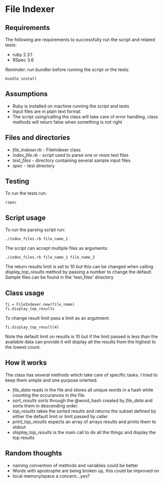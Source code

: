 # File Indexer

## Requirements
The following are requirements to successfully run the script and related tests:

* ruby 2.3.1
* RSpec 3.6

Reminder: run bundler before running the script or the tests:

```
bundle install
```

## Assumptions
* Ruby is installed on machine running the script and tests
* Input files are in plain text format
* The script using/calling the class will take care of error handling, class methods will return false when something is not right

## Files and directories

* *file_indexer.rb* -  FileIndexer class
* *index_file.rb* - script used to parse one or more text files
* *test_files* - directory containing several sample input files
* *spec* - test directory

## Testing
To run the tests run:

```
rspec
```

## Script usage

To run the parsing script run:

```
./index_files.rb file_name_1
```

The script can accept multiple files as arguments:

```
./index_files.rb file_name_1 file_name_2
```

The return results limit is set to 10 but this can be changed when calling *display_top_results* method by passing a number to change the default.
Sample files can be found in the 'test_files' directory


## Class usage

```
fi = FileIndexer.new(file_name)
fi.display_top_results
```

To change result limit pass a limit as an argutment:

```
fi.display_top_result(4)
```

Note the default limit on results is 10 but if the limit passed is less than the available data can provide it will display all the results from the highest to the lowest count.

## How it works
The class has several methods which take care of specific tasks. I tried to keep them simple and one purpose oriented.

* *file_data* reads in the file and stores all unique words in a hash while counting the occurances in the file.
* *sort_results* sorts through the @word_hash created by *file_data* and sorts them in descending order.
* *top_results* takes the sorted results and returns the subset defined by either the default limit or limit passed by caller
* *print_top_results* expects an array of arrays results and prints them to stdout
* *display_top_results* is the main call to do all the things and display the top results

## Random thoughts
* naming convention of methods and variables could be better
* Words with apostrophe are being broken up, this could be improved on
* local memory/space a concern...yes?

